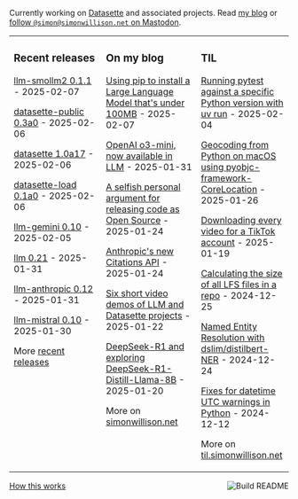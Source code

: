 Currently working on [Datasette](https://datasette.io/) and associated projects. Read [my blog](https://simonwillison.net/) or <a href="https://fedi.simonwillison.net/@simon">follow `@simon@simonwillison.net` on Mastodon</a>.

<table><tr><td valign="top" width="33%">

### Recent releases
<!-- recent_releases starts -->
[llm-smollm2 0.1.1](https://github.com/simonw/llm-smollm2/releases/tag/0.1.1) - 2025-02-07

[datasette-public 0.3a0](https://github.com/datasette/datasette-public/releases/tag/0.3a0) - 2025-02-06

[datasette 1.0a17](https://github.com/simonw/datasette/releases/tag/1.0a17) - 2025-02-06

[datasette-load 0.1a0](https://github.com/datasette/datasette-load/releases/tag/0.1a0) - 2025-02-06

[llm-gemini 0.10](https://github.com/simonw/llm-gemini/releases/tag/0.10) - 2025-02-05

[llm 0.21](https://github.com/simonw/llm/releases/tag/0.21) - 2025-01-31

[llm-anthropic 0.12](https://github.com/simonw/llm-anthropic/releases/tag/0.12) - 2025-01-31

[llm-mistral 0.10](https://github.com/simonw/llm-mistral/releases/tag/0.10) - 2025-01-30
<!-- recent_releases ends -->
More [recent releases](https://github.com/simonw/simonw/blob/main/releases.md)
</td><td valign="top" width="34%">

### On my blog
<!-- blog starts -->
[Using pip to install a Large Language Model that's under 100MB](https://simonwillison.net/2025/Feb/7/pip-install-llm-smollm2/) - 2025-02-07

[OpenAI o3-mini, now available in LLM](https://simonwillison.net/2025/Jan/31/o3-mini/) - 2025-01-31

[A selfish personal argument for releasing code as Open Source](https://simonwillison.net/2025/Jan/24/selfish-open-source/) - 2025-01-24

[Anthropic's new Citations API](https://simonwillison.net/2025/Jan/24/anthropics-new-citations-api/) - 2025-01-24

[Six short video demos of LLM and Datasette projects](https://simonwillison.net/2025/Jan/22/office-hours-demos/) - 2025-01-22

[DeepSeek-R1 and exploring DeepSeek-R1-Distill-Llama-8B](https://simonwillison.net/2025/Jan/20/deepseek-r1/) - 2025-01-20
<!-- blog ends -->
More on [simonwillison.net](https://simonwillison.net/)
</td><td valign="top" width="33%">

### TIL
<!-- tils starts -->
[Running pytest against a specific Python version with uv run](https://til.simonwillison.net/pytest/pytest-uv) - 2025-02-04

[Geocoding from Python on macOS using pyobjc-framework-CoreLocation](https://til.simonwillison.net/python/pyobjc-framework-corelocation) - 2025-01-26

[Downloading every video for a TikTok account](https://til.simonwillison.net/tiktok/download-all-videos) - 2025-01-19

[Calculating the size of all LFS files in a repo](https://til.simonwillison.net/git/size-of-lfs-files) - 2024-12-25

[Named Entity Resolution with dslim/distilbert-NER](https://til.simonwillison.net/llms/bert-ner) - 2024-12-24

[Fixes for datetime UTC warnings in Python](https://til.simonwillison.net/python/utc-warning-fix) - 2024-12-12
<!-- tils ends -->
More on [til.simonwillison.net](https://til.simonwillison.net/)
</td></tr></table>

<a href="https://github.com/simonw/simonw/actions"><img src="https://github.com/simonw/simonw/workflows/Build%20README/badge.svg" align="right" alt="Build README"></a> <a href="https://simonwillison.net/2020/Jul/10/self-updating-profile-readme/">How this works</a>
